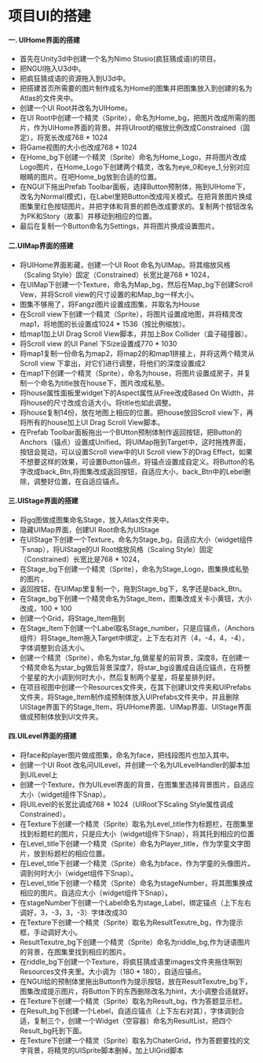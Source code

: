 # 项目UI的搭建

#### 一. UIHome界面的搭建
* 首先在Unity3d中创建一个名为Nimo Stusio(疯狂猜成语)的项目。
* 把NGUI拖入U3d中。
* 把疯狂猜成语的资源拖入到U3d中。
* 把搭建首页所需要的图片制作成名为Home的图集并把图集放入到创建的名为Atlas的文件夹中。
* 创建一个UI Root并改名为UIHome。
* 在UI Root中创建一个精灵（Sprite），命名为Home_bg，把图片改成所需的图片，作为UIHome界面的背景。并将UIroot的缩放比例改成Constrained（固定），将宽长改成768 * 1024
* 将Game视图的大小也改成768 * 1024 
* 在Home_bg下创建一个精灵（Sprite）命名为Home_Logo，并将图片改成Logo图片，在Home_Logo下创建两个精灵，改名为eye_0和eye_1,分别对应眼睛的图片。在吧Home_bg放到合适的位置。
* 在NGUI下拖出Prefab Toolbar面板，选择Button预制体，拖到UIHome下，改名为Normal(模式)，在Label里把Button改成闯关模式。在把背景图片换成图集里红色按钮图片。并把字体和背景的颜色改成要求的。复制两个按钮改名为PK和Story（故事）并移动到相应的位置。
* 最后在复制一个Button命名为Settings，并将图片换成设置图片。


#### 二.UIMap界面的搭建
* 将UIHome界面影藏，创建一个UI Root 命名为UIMap。将其缩放风格（Scaling Style）固定（Constrained）长宽比是768 * 1024，
* 在UIMap下创建一个Texture，命名为Map_bg，然后在Map_bg下创建Scroll Vew，并将Scroll view的尺寸设置的和Map_bg一样大小。
* 图集不够用了，将Fangzi图片设置成图集，并取名为House
* 在Scroll view下创建一个精灵（Sprite），将图片设置成地图，并将精灵改map1，将地图的长设置成1024 * 1536（按比例缩放）。
* 给map1加上UI Drag Scroll View脚本，并加上Box Collider（盒子碰撞器）。
* 将Scroll view 的UI Panel 下Size设置成770 * 1030
* 将map1复制一份命名为map2，将map2的和map1拼接上，并将这两个精灵从Scroll view 下拿出，对它们进行调整，将他们的深度设置成2
* 在map1下创建一个精灵（Sprite），命名为house，将图片设置成房子，并复制一个命名为title放在house下，图片改成私塾。
* 将house属性面板里widget下的Aspect属性从Free改成Based On Width，并将house的尺寸改成合适大小。将title也如此调整。
* 将house复制14份，放在地图上相应的位置。把house放回Scroll view下，再将所有的house加上UI Drag Scroll View脚本。
* 在Prefab Toolbar面板拖出一个BUtton预制体制作返回按钮，把Button的Anchors（锚点）设置成Unified。将UIMap拖到Target中，这时拖拽界面，按钮会晃动，可以设置Scroll view中的UI Scroll view下的Drag Effect，如果不想要这样的效果，可设置Button锚点，将锚点设置成自定义。将Button的名字改成back_Btn,将图集改成返回按钮，自适应大小，back_Btn中的Lebel删除，调整好位置，在自适应锚点。


#### 三.UIStage界面的搭建
* 将gq图做成图集命名Stage，放入Atlas文件夹中。
* 隐藏UIMap界面，创建UI Root命名为UIStage
* 在UIStage下创建一个Texture，命名为Stage_bg，自适应大小（widget组件下snap），将UIStage的UI Root缩放风格（Scaling Style）固定（Constrained）长宽比是768 * 1024，
* 在Stage_bg下创建一个精灵（Sprite），命名为Stage_Logo，图集换成私塾的图片，
* 返回按钮，在UIMap里复制一个，拖到Stage_bg下，名字还是back_Btn。
* 在Stage_bg下创建一个精灵命名为Stage_Item，图集改成关卡小黄钮，大小改成，100 * 100
* 创建一个Grid，将Stage_Item拖到
* 在Stage_Item下创建一个Label取名Stage_number，只是应锚点，（Anchors组件）将Stage_Item拖入Target中绑定，上下左右对齐（4，-4，4，-4），字体调整到合适大小。
* 创建一个精灵（Sprite），命名为star_fg,做星星的前背景，深度8，在创建一个精灵命名为star_bg做后背景深度7，将star_bg设置成自适应锚点，在将整个星星的大小调到何时大小，然后复制两个星星，将星星排列好。
* 在项目视图中创建一个Resources文件夹，在其下创建UI文件夹和UIPrefabs文件夹，将Stage_Item制作成预制体放入UIPrefabs文件夹中，并且删除UIStage界面下的Stage_Item，将UIHome界面、UIMap界面、UIStage界面做成预制体放到UI文件夹。


#### 四.UILevel界面的搭建
* 将face和player图片做成图集，命名为face，把线段图片也加入其中。
* 创建一个UI Root 改名问UILevel，并创建一个名为UILevelHandler的脚本加到UILevel上
* 创建一个Texture，作为UILevel界面的背景，在图集里选择背景图片，自适应大小（widget组件下Snap）。
* 将UILevel的长宽比调成768 * 1024（UIRoot下Scaling Style属性调成Constrained）。 
* 在Texture下创建一个精灵（Sprite）取名为Level_title作为标题栏，在图集里找到标题栏的图片，只是应大小（widget组件下Snap），将其托到相应的位置
* 在Level_title下创建一个精灵（Sprite）命名为Player_title，作为学童文字图片，放到标题栏的相应位置。
* 在Level_title下创建一个精灵（Sprite）命名为bface，作为学童的头像图片。调到何时大小（widget组件下Snap）。
* 在Level_title下创建一个精灵（Sprite）命名为stageNumber，将其图集换成相应的图片。自适应大小（widget组件下Snap）。
* 在stageNumber下创建一个Label命名为stage_Label，绑定锚点（上下左右调好，3，-3，3，-3）字体改成30
* 在Texture下创建一个精灵（Sprite）取名为ResultTexutre_bg，作为提示框，手动调好大小。
* ResultTexutre_bg下创建一个精灵（Sprite）命名为riddle_bg,作为谜语图片的背景，在图集里找到相应的图片。
* 在riddle_bg下创建一个Texture，将疯狂猜成语里images文件夹拖住啊到Resources文件夹里。大小调为（180 * 180），自适应锚点。
* 在NGUI给的预制体里拖出Button作为提示按钮，放在ResultTexutre_bg下，图集改成提示图片，将Button下的东西删除改名为hint，大小调整合适就好。
* 在Texture下创建一个精灵（Sprite）取名为Result_bg，作为答题显示栏。
* 在Result_bg下创建一个Lebel，自适应锚点（上下左右对其），字体调到合适，复制三个，创建一个Widget（空容器）命名为ResultList，把四个Result_bg托到下面。
* 在Texture下创建一个精灵（Sprite）取名为ChaterGrid，作为答题要找的文字背景，将精灵的UISprite脚本删掉，加上UIGrid脚本






